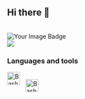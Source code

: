 ## Hi there 👋
<br />
<img src="https://tryhackme-badges.s3.amazonaws.com/KernelCrusader.png" alt="Your Image Badge" />
<br />
<img src="https://www.codewars.com/users/Reab9/badges/large" />
<br />

### Languages and tools
<img align="left" alt="Bash" width="30px" style="padding-right:10px;" src="https://cdn.jsdelivr.net/gh/devicons/devicon/icons/bash/bash-original.svg" />
<br />
<img align="left" alt="Bash" width="30px" style="padding-right:10px;" src="https://www.svgrepo.com/show/353478/bash-icon.svg" />
